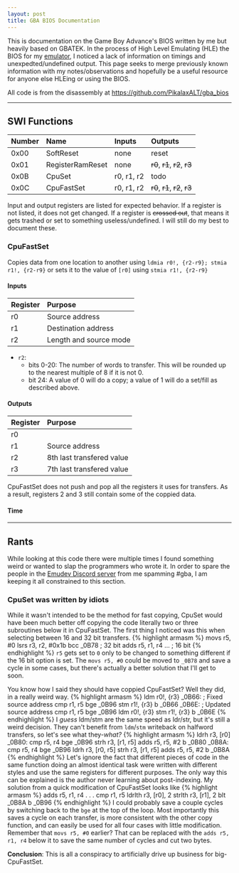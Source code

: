 ```yaml
---
layout: post
title: GBA BIOS Documentation
---
```


This is documentation on the Game Boy Advance's BIOS written by me but heavily based on GBATEK. In the process of High Level Emulating (HLE) the BIOS for my [emulator](https://github.com/KellanClark/ecnavdA-yoBemaG), I noticed a lack of information on timings and unexpedted/undefined output. This page seeks to merge previously known information with my notes/observations and hopefully be a useful resource for anyone else HLEing or using the BIOS.

All code is from the disassembly at <https://github.com/PikalaxALT/gba_bios>

---

## SWI Functions

Number | Name             | Inputs     | Outputs                       
:----- | :--------------- | :--------- | :-----------------------------
0x00   | SoftReset        | none       | reset                         
0x01   | RegisterRamReset | none       | ~~r0~~, ~~r1~~, ~~r2~~, ~~r3~~
0x0B   | CpuSet           | r0, r1, r2 | todo
0x0C   | CpuFastSet       | r0, r1, r2 | ~~r0~~, ~~r1~~, ~~r2~~, ~~r3~~

Input and output registers are listed for expected behavior. If a register is not listed, it does not get changed. If a register is ~~crossed out~~, that means it gets trashed or set to something useless/undefined. I will still do my best to document these.

### CpuFastSet

Copies data from one location to another using `ldmia r0!, {r2-r9}; stmia r1!, {r2-r9}` or sets it to the value of `[r0]` using `stmia r1!, {r2-r9}`

#### Inputs
Register | Purpose
:------- | :------
r0       | Source address
r1       | Destination address
r2       | Length and source mode

- `r2`:
  - bits 0-20: The number of words to transfer. This will be rounded up to the nearest multiple of 8 if it is not 0.
  - bit 24: A value of 0 will do a copy; a value of 1 will do a set/fill as described above.

#### Outputs
Register | Purpose
:------- | :------
r0       | 
r1       | Source address
r2       | 8th last transfered value
r3       | 7th last transfered value

CpuFastSet does not push and pop all the registers it uses for transfers. As a result, registers 2 and 3 still contain some of the coppied data.

#### Time

---

## Rants
While looking at this code there were multiple times I found something weird or wanted to slap the programmers who wrote it. In order to spare the people in the [Emudev Discord server](https://discord.gg/dkmJAes) from me spamming #gba, I am keeping it all constrained to this section.

### CpuSet was written by idiots
While it wasn't intended to be the method for fast copying, CpuSet would have been much better off copying the code literally two or three subroutines below it in CpuFastSet. The first thing I noticed was this when selecting between 16 and 32 bit transfers.
{% highlight armasm %}
movs r5, #0
lsrs r3, r2, #0x1b
bcc _0B78 ; 32 bit
adds r5, r1, r4
... ; 16 bit
{% endhighlight %}
`r5` gets set to `0` only to be changed to something different if the 16 bit option is set. The `movs r5, #0` could be moved to `_0B78` and save a cycle in some cases, but there's actually a better solution that I'll get to soon.

You know how I said they should have coppied CpuFastSet? Well they did, in a really weird way.
{% highlight armasm %}
	ldm r0!, {r3}
_0B66: ; Fixed source address
  cmp r1, r5
	bge _0B96
	stm r1!, {r3}
	b _0B66
_0B6E: ; Updated source address
	cmp r1, r5
	bge _0B96
	ldm r0!, {r3}
	stm r1!, {r3}
	b _0B6E
{% endhighlight %}
I *guess* ldm/stm are the same speed as ldr/str, but it's still a weird decision. They can't benefit from `ldm`/`stm` writeback on halfword transfers, so let's see what they-*what?*
{% highlight armasm %}
	ldrh r3, [r0]
_0B80:
	cmp r5, r4
	bge _0B96
	strh r3, [r1, r5]
	adds r5, r5, #2
	b _0B80
_0B8A:
	cmp r5, r4
	bge _0B96
	ldrh r3, [r0, r5]
	strh r3, [r1, r5]
	adds r5, r5, #2
	b _0B8A
{% endhighlight %}
Let's ignore the fact that different pieces of code in the same function doing an almost identical task were written with different styles and use the same registers for different purposes. The only way this can be explained is the author never learning about post-indexing. My solution from a quick modification of CpuFastSet looks like
{% highlight armasm %}
    adds r5, r1, r4
. . .
    cmp r1, r5
    ldrlth r3, [r0], 2
    strlth r3, [r1], 2
    blt _0B8A
    b _0B96
{% endhighlight %}
I could probably save a couple cycles by switching back to the `bge` at the top of the loop. Most importantly this saves a cycle on each transfer, is more consistent with the other copy function, and can easily be used for all four cases with little modification. Remember that `movs r5, #0` earlier? That can be replaced with the `adds r5, r1, r4` below it to save the same number of cycles and cut two bytes.

**Conclusion**: This is all a conspiracy to artificially drive up business for big-CpuFastSet.
